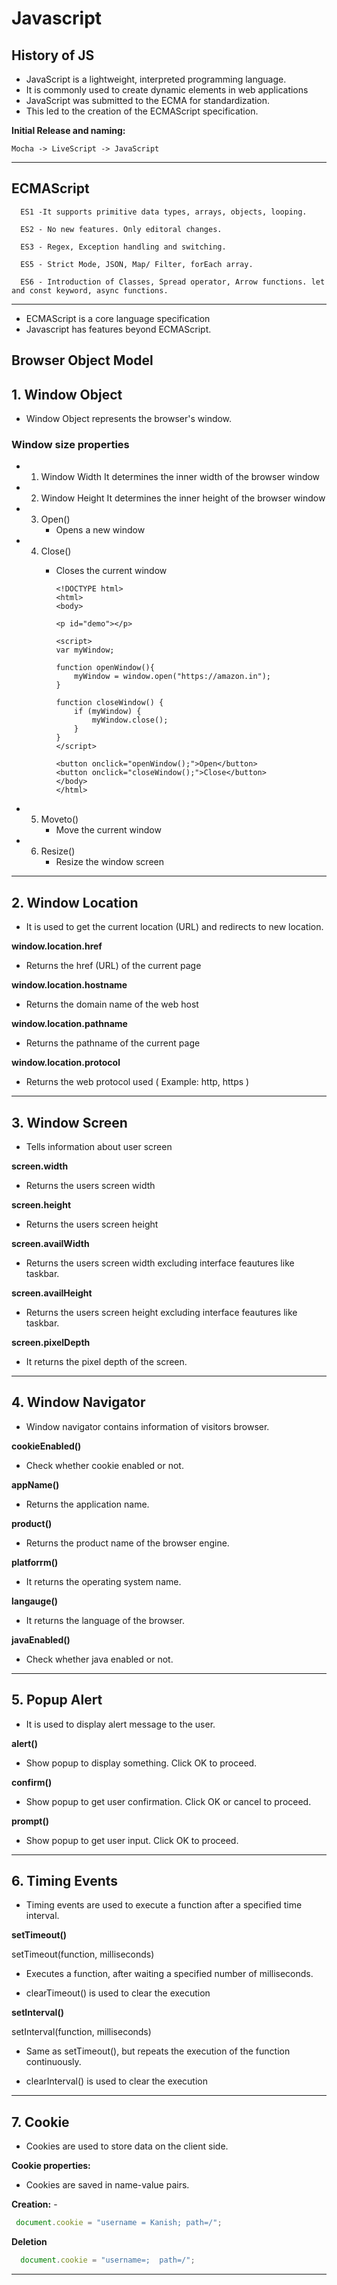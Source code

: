# Javascript

## History of JS 


- JavaScript is a lightweight, interpreted programming language. 
- It is commonly used to create dynamic elements in web applications
- JavaScript was submitted to the ECMA for standardization.
- This led to the creation of the ECMAScript specification.


**Initial Release and naming:**
  ```
  Mocha -> LiveScript -> JavaScript
  ```
---

## ECMAScript

```
  ES1 -It supports primitive data types, arrays, objects, looping.

  ES2 - No new features. Only editoral changes.

  ES3 - Regex, Exception handling and switching.

  ES5 - Strict Mode, JSON, Map/ Filter, forEach array.

  ES6 - Introduction of Classes, Spread operator, Arrow functions. let and const keyword, async functions.
```
---


- ECMAScript is  a core language specification
- Javascript has features beyond ECMAScript.


## Browser Object Model

## 1. Window Object

- Window Object represents the browser's window.

### Window size properties

- 1. Window Width
        It determines the inner width of the browser window 

- 2. Window Height
        It determines the inner height of the browser window 

- 3. Open()
        - Opens a new window

- 4. Close()
        - Closes the current window

              <!DOCTYPE html>
              <html>
              <body>
  
              <p id="demo"></p>
  
              <script>
              var myWindow;

              function openWindow(){
                  myWindow = window.open("https://amazon.in");
              }
  
              function closeWindow() {
                  if (myWindow) {
                      myWindow.close();
                  }
              }
              </script>
  
              <button onclick="openWindow();">Open</button>
              <button onclick="closeWindow();">Close</button>
              </body>
              </html>
            

- 5. Moveto() 
        - Move the current window

- 6. Resize()
        - Resize the window screen

---

## 2. Window Location
- It is used to get the current location (URL) and redirects to new location.
  
**window.location.href**
 - Returns the href (URL) of the current page
   
**window.location.hostname** 
 - Returns the domain name of the web host
   
**window.location.pathname**
 - Returns the pathname of the current page
   
**window.location.protocol**
 - Returns the web protocol used ( Example: http, https )

---

## 3. Window Screen
  - Tells information about user screen

**screen.width**
  - Returns the users screen width

**screen.height** 
  - Returns the users screen height

**screen.availWidth**
  - Returns the users screen width excluding interface feautures like taskbar.
    
**screen.availHeight** 
  - Returns the users screen height excluding interface feautures like taskbar.
    
**screen.pixelDepth**
  -  It returns the pixel depth of the screen.

--- 

## 4. Window Navigator 
  -  Window  navigator contains information of visitors browser.

**cookieEnabled()**
  - Check whether cookie enabled or not.

**appName()**
  - Returns the application name.

**product()**
  - Returns the product name of the browser engine.

**platforrm()**
  - It returns the operating system name.

**langauge()**
  - It returns the language of the browser.

**javaEnabled()**
  - Check whether java enabled or not.

---

## 5. Popup Alert
  - It is used to display alert message to the user.

**alert()**
  - Show popup to display something. Click OK to proceed.

**confirm()**
  - Show popup to get user confirmation. Click OK or cancel to proceed.

**prompt()**
  - Show popup to get user input. Click OK to proceed.

---

## 6. Timing Events
  - Timing events are used to execute a function after a specified time interval.

**setTimeout()**

  setTimeout(function, milliseconds)
  - Executes a function, after waiting a specified number of milliseconds.

  - clearTimeout() is used to clear the execution

**setInterval()**

  setInterval(function, milliseconds)
  - Same as setTimeout(), but repeats the execution of the function continuously.

  - clearInterval() is used to clear the execution

--- 

## 7. Cookie 

 - Cookies are used to store data on the client side.


**Cookie properties:**

  - Cookies are saved in name-value pairs.

**Creation:** - 

   ```js
    document.cookie = "username = Kanish; path=/";
  ```

**Deletion**

  ```js
    document.cookie = "username=;  path=/";
  ```

---

